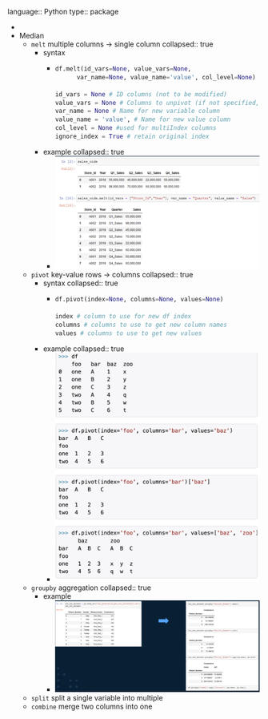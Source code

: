 language:: Python
type:: package

-
- Median
	- `melt` multiple columns -> single column
	  collapsed:: true
		- syntax
			- ```python
			  df.melt(id_vars=None, value_vars=None,
			  		var_name=None, value_name='value', col_level=None)
			  
			  id_vars = None # ID columns (not to be modified)
			  value_vars = None # Columns to unpivot (if not specified, all columns secept ID columns will be used)
			  var_name = None # Name for new variable column
			  value_name = 'value', # Name for new value column
			  col_level = None #used for multiIndex columns
			  ignore_index = True # retain original index
			  ```
		- example
		  collapsed:: true
			- ![CleanShot_Module 5 - Data Preparation for Analytics - Part 2 (page 40  131)_20220403@2x.png](../assets/CleanShot_Module_5_-_Data_Preparation_for_Analytics_-_Part_2_(page_40_131)_20220403@2x_1649025427333_0.png)
	- `pivot` key-value rows -> columns
	  collapsed:: true
		- syntax
		  collapsed:: true
			- ```python
			  df.pivot(index=None, columns=None, values=None)
			  
			  index # column to use for new df index
			  columns # columns to use to get new column names
			  values # columns to use to get new values
			  ```
		- example
		  collapsed:: true
			- ![CleanShot_Python pandas.DataFrame.pivot函数方法的使用-CJavaPy _20220403@2x.png](../assets/CleanShot_Python_pandas.DataFrame.pivot函数方法的使用-CJavaPy_20220403@2x_1649025740143_0.png)
	- `groupby` aggregation
	  collapsed:: true
		- example
			- ![CleanShot_Module 5 - Data Preparation for Analytics - Part 2 (page 47  131)_20220403@2x.png](../assets/CleanShot_Module_5_-_Data_Preparation_for_Analytics_-_Part_2_(page_47_131)_20220403@2x_1649026238813_0.png)
	- `split` split a single variable into multiple
	- `combine` merge two columns into one